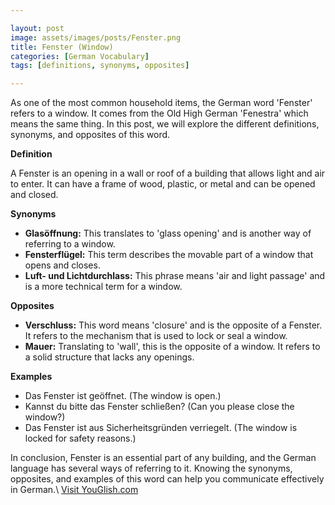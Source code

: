 ```yaml
---

layout: post
image: assets/images/posts/Fenster.png
title: Fenster (Window)
categories: [German Vocabulary]
tags: [definitions, synonyms, opposites]

---
```


As one of the most common household items, the German word 'Fenster' refers to a window. It comes from the Old High German 'Fenestra' which means the same thing. In this post, we will explore the different definitions, synonyms, and opposites of this word.

**Definition**

A Fenster is an opening in a wall or roof of a building that allows light and air to enter. It can have a frame of wood, plastic, or metal and can be opened and closed.

**Synonyms**

- **Glasöffnung:** This translates to 'glass opening' and is another way of referring to a window.
- **Fensterflügel:** This term describes the movable part of a window that opens and closes.
- **Luft- und Lichtdurchlass:** This phrase means 'air and light passage' and is a more technical term for a window.

**Opposites**

- **Verschluss:** This word means 'closure' and is the opposite of a Fenster. It refers to the mechanism that is used to lock or seal a window.
- **Mauer:** Translating to 'wall', this is the opposite of a window. It refers to a solid structure that lacks any openings.

**Examples**

- Das Fenster ist geöffnet. (The window is open.)
- Kannst du bitte das Fenster schließen? (Can you please close the window?)
- Das Fenster ist aus Sicherheitsgründen verriegelt. (The window is locked for safety reasons.)

In conclusion, Fenster is an essential part of any building, and the German language has several ways of referring to it. Knowing the synonyms, opposites, and examples of this word can help you communicate effectively in German.\ <a id="yg-widget-0" class="youglish-widget" data-query="Fenster" data-lang="german" data-components="8412" data-auto-start="0" data-bkg-color="theme_light" data-title="How%20to%20pronounce%20Fenster%20in%20German"  rel="nofollow" href="https://youglish.com">Visit YouGlish.com</a><script async src="https://youglish.com/public/emb/widget.js" charset="utf-8"></script>